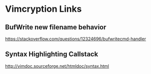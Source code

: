 # Vimcryption Links

## BufWrite new filename behavior

<https://stackoverflow.com/questions/12324696/bufwritecmd-handler>

## Syntax Highlighting Callstack

<http://vimdoc.sourceforge.net/htmldoc/syntax.html>
